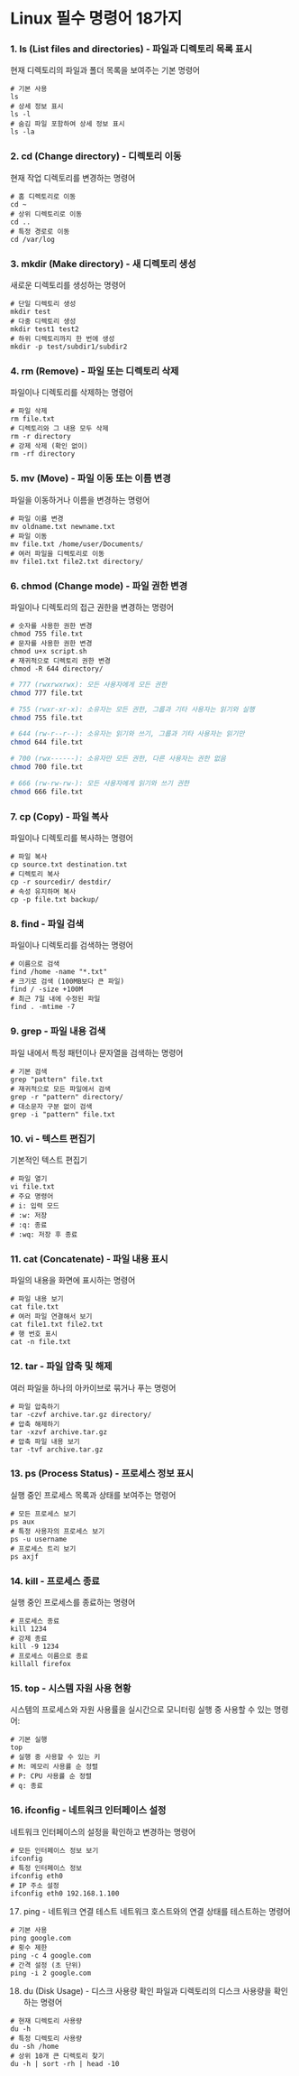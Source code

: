 # Linux 필수 명령어 18가지
### 1. ls (List files and directories) - 파일과 디렉토리 목록 표시
현재 디렉토리의 파일과 폴더 목록을 보여주는 기본 명령어
```bashCopy
# 기본 사용
ls
# 상세 정보 표시
ls -l
# 숨김 파일 포함하여 상세 정보 표시
ls -la
```

### 2. cd (Change directory) - 디렉토리 이동

현재 작업 디렉토리를 변경하는 명령어

```bashCopy
# 홈 디렉토리로 이동
cd ~
# 상위 디렉토리로 이동
cd ..
# 특정 경로로 이동
cd /var/log
```


### 3. mkdir (Make directory) - 새 디렉토리 생성

새로운 디렉토리를 생성하는 명령어

```bashCopy
# 단일 디렉토리 생성
mkdir test
# 다중 디렉토리 생성
mkdir test1 test2
# 하위 디렉토리까지 한 번에 생성
mkdir -p test/subdir1/subdir2
```

### 4. rm (Remove) - 파일 또는 디렉토리 삭제

파일이나 디렉토리를 삭제하는 명령어

```bashCopy
# 파일 삭제
rm file.txt
# 디렉토리와 그 내용 모두 삭제
rm -r directory
# 강제 삭제 (확인 없이)
rm -rf directory
```

### 5. mv (Move) - 파일 이동 또는 이름 변경

파일을 이동하거나 이름을 변경하는 명령어

```bashCopy
# 파일 이름 변경
mv oldname.txt newname.txt
# 파일 이동
mv file.txt /home/user/Documents/
# 여러 파일을 디렉토리로 이동
mv file1.txt file2.txt directory/
```

### 6. chmod (Change mode) - 파일 권한 변경

파일이나 디렉토리의 접근 권한을 변경하는 명령어

```bashCopy
# 숫자를 사용한 권한 변경
chmod 755 file.txt
# 문자를 사용한 권한 변경
chmod u+x script.sh
# 재귀적으로 디렉토리 권한 변경
chmod -R 644 directory/
```

```bash
# 777 (rwxrwxrwx): 모든 사용자에게 모든 권한
chmod 777 file.txt

# 755 (rwxr-xr-x): 소유자는 모든 권한, 그룹과 기타 사용자는 읽기와 실행
chmod 755 file.txt

# 644 (rw-r--r--): 소유자는 읽기와 쓰기, 그룹과 기타 사용자는 읽기만
chmod 644 file.txt

# 700 (rwx------): 소유자만 모든 권한, 다른 사용자는 권한 없음
chmod 700 file.txt

# 666 (rw-rw-rw-): 모든 사용자에게 읽기와 쓰기 권한
chmod 666 file.txt
```

### 7. cp (Copy) - 파일 복사

파일이나 디렉토리를 복사하는 명령어

```bashCopy
# 파일 복사
cp source.txt destination.txt
# 디렉토리 복사
cp -r sourcedir/ destdir/
# 속성 유지하며 복사
cp -p file.txt backup/
```

### 8. find - 파일 검색

파일이나 디렉토리를 검색하는 명령어

```bashCopy
# 이름으로 검색
find /home -name "*.txt"
# 크기로 검색 (100MB보다 큰 파일)
find / -size +100M
# 최근 7일 내에 수정된 파일
find . -mtime -7
```


### 9. grep - 파일 내용 검색

파일 내에서 특정 패턴이나 문자열을 검색하는 명령어

```bashCopy
# 기본 검색
grep "pattern" file.txt
# 재귀적으로 모든 파일에서 검색
grep -r "pattern" directory/
# 대소문자 구분 없이 검색
grep -i "pattern" file.txt
```


### 10. vi - 텍스트 편집기

기본적인 텍스트 편집기

```bashCopy
# 파일 열기
vi file.txt
# 주요 명령어
# i: 입력 모드
# :w: 저장
# :q: 종료
# :wq: 저장 후 종료
```


### 11. cat (Concatenate) - 파일 내용 표시

파일의 내용을 화면에 표시하는 명령어

```bashCopy
# 파일 내용 보기
cat file.txt
# 여러 파일 연결해서 보기
cat file1.txt file2.txt
# 행 번호 표시
cat -n file.txt
```


### 12. tar - 파일 압축 및 해제

여러 파일을 하나의 아카이브로 묶거나 푸는 명령어

```bashCopy
# 파일 압축하기
tar -czvf archive.tar.gz directory/
# 압축 해제하기
tar -xzvf archive.tar.gz
# 압축 파일 내용 보기
tar -tvf archive.tar.gz
```


### 13. ps (Process Status) - 프로세스 정보 표시

실행 중인 프로세스 목록과 상태를 보여주는 명령어

```bashCopy
# 모든 프로세스 보기
ps aux
# 특정 사용자의 프로세스 보기
ps -u username
# 프로세스 트리 보기
ps axjf
```


### 14. kill - 프로세스 종료

실행 중인 프로세스를 종료하는 명령어

```bashCopy
# 프로세스 종료
kill 1234
# 강제 종료
kill -9 1234
# 프로세스 이름으로 종료
killall firefox
```


### 15. top - 시스템 자원 사용 현황

시스템의 프로세스와 자원 사용률을 실시간으로 모니터링
실행 중 사용할 수 있는 명령어:

```bashCopy
# 기본 실행
top
# 실행 중 사용할 수 있는 키
# M: 메모리 사용률 순 정렬
# P: CPU 사용률 순 정렬
# q: 종료
```

### 16. ifconfig - 네트워크 인터페이스 설정

네트워크 인터페이스의 설정을 확인하고 변경하는 명령어

```bashCopy
# 모든 인터페이스 정보 보기
ifconfig
# 특정 인터페이스 정보
ifconfig eth0
# IP 주소 설정
ifconfig eth0 192.168.1.100
```

17. ping - 네트워크 연결 테스트
네트워크 호스트와의 연결 상태를 테스트하는 명령어
```bashCopy
# 기본 사용
ping google.com
# 횟수 제한
ping -c 4 google.com
# 간격 설정 (초 단위)
ping -i 2 google.com
```

18. du (Disk Usage) - 디스크 사용량 확인
파일과 디렉토리의 디스크 사용량을 확인하는 명령어
```bashCopy
# 현재 디렉토리 사용량
du -h
# 특정 디렉토리 사용량
du -sh /home
# 상위 10개 큰 디렉토리 찾기
du -h | sort -rh | head -10
```